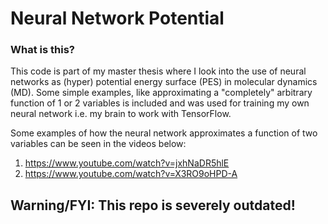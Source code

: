 # Neural Network Potential

### What is this?
This code is part of my master thesis where I look into the use of neural networks as (hyper) potential energy surface (PES) in molecular dynamics (MD). Some simple examples, like approximating a "completely" arbitrary function of 1 or 2 variables is included and was used for training my own neural network i.e. my brain to work with TensorFlow.

Some examples of how the neural network approximates a function of two variables can be seen in the videos below:

1. https://www.youtube.com/watch?v=jxhNaDR5hlE
2. https://www.youtube.com/watch?v=X3RO9oHPD-A


## Warning/FYI: This repo is severely outdated!
